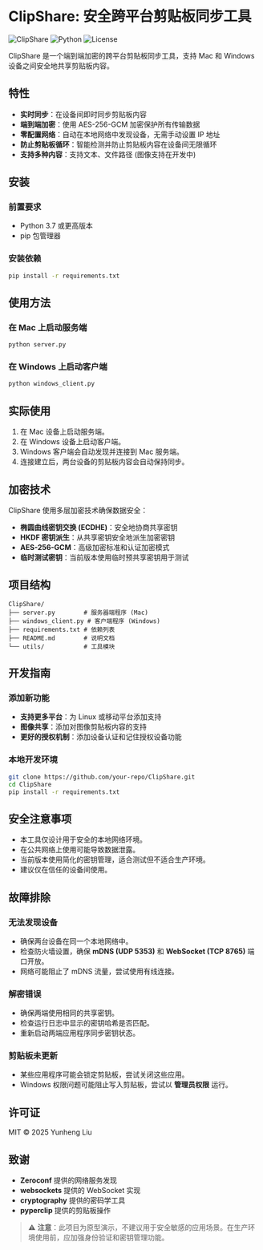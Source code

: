 # ClipShare: 安全跨平台剪贴板同步工具

![ClipShare](https://img.shields.io/badge/ClipShare-1.0.0-blue)
![Python](https://img.shields.io/badge/Python-3.7+-green)
![License](https://img.shields.io/badge/License-MIT-orange)

ClipShare 是一个端到端加密的跨平台剪贴板同步工具，支持 Mac 和 Windows 设备之间安全地共享剪贴板内容。

## 特性
- **实时同步**：在设备间即时同步剪贴板内容
- **端到端加密**：使用 AES-256-GCM 加密保护所有传输数据
- **零配置网络**：自动在本地网络中发现设备，无需手动设置 IP 地址
- **防止剪贴板循环**：智能检测并防止剪贴板内容在设备间无限循环
- **支持多种内容**：支持文本、文件路径 (图像支持在开发中)

## 安装

### 前置要求
- Python 3.7 或更高版本
- pip 包管理器

### 安装依赖
```sh
pip install -r requirements.txt
```

## 使用方法

### 在 Mac 上启动服务端
```sh
python server.py
```

### 在 Windows 上启动客户端
```sh
python windows_client.py
```

## 实际使用
1. 在 Mac 设备上启动服务端。
2. 在 Windows 设备上启动客户端。
3. Windows 客户端会自动发现并连接到 Mac 服务端。
4. 连接建立后，两台设备的剪贴板内容会自动保持同步。

## 加密技术
ClipShare 使用多层加密技术确保数据安全：
- **椭圆曲线密钥交换 (ECDHE)**：安全地协商共享密钥
- **HKDF 密钥派生**：从共享密钥安全地派生加密密钥
- **AES-256-GCM**：高级加密标准和认证加密模式
- **临时测试密钥**：当前版本使用临时预共享密钥用于测试

## 项目结构
```
ClipShare/
├── server.py        # 服务器端程序 (Mac)
├── windows_client.py # 客户端程序 (Windows)
├── requirements.txt # 依赖列表
├── README.md        # 说明文档
└── utils/           # 工具模块
```

## 开发指南

### 添加新功能
- **支持更多平台**：为 Linux 或移动平台添加支持
- **图像共享**：添加对图像剪贴板内容的支持
- **更好的授权机制**：添加设备认证和记住授权设备功能

### 本地开发环境
```sh
git clone https://github.com/your-repo/ClipShare.git
cd ClipShare
pip install -r requirements.txt
```

## 安全注意事项
- 本工具仅设计用于安全的本地网络环境。
- 在公共网络上使用可能导致数据泄露。
- 当前版本使用简化的密钥管理，适合测试但不适合生产环境。
- 建议仅在信任的设备间使用。

## 故障排除

### 无法发现设备
- 确保两台设备在同一个本地网络中。
- 检查防火墙设置，确保 **mDNS (UDP 5353)** 和 **WebSocket (TCP 8765)** 端口开放。
- 网络可能阻止了 mDNS 流量，尝试使用有线连接。

### 解密错误
- 确保两端使用相同的共享密钥。
- 检查运行日志中显示的密钥哈希是否匹配。
- 重新启动两端应用程序同步密钥状态。

### 剪贴板未更新
- 某些应用程序可能会锁定剪贴板，尝试关闭这些应用。
- Windows 权限问题可能阻止写入剪贴板，尝试以 **管理员权限** 运行。

## 许可证
MIT © 2025 Yunheng Liu

## 致谢
- **Zeroconf** 提供的网络服务发现
- **websockets** 提供的 WebSocket 实现
- **cryptography** 提供的密码学工具
- **pyperclip** 提供的剪贴板操作

> ⚠️ **注意**：此项目为原型演示，不建议用于安全敏感的应用场景。在生产环境使用前，应加强身份验证和密钥管理功能。

